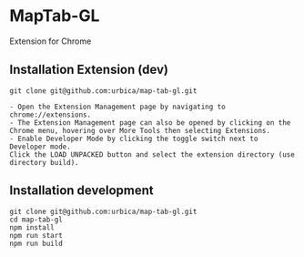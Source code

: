 # MapTab-GL

Extension for Chrome

## Installation Extension (dev)

    git clone git@github.com:urbica/map-tab-gl.git
        
    - Open the Extension Management page by navigating to chrome://extensions.
    - The Extension Management page can also be opened by clicking on the Chrome menu, hovering over More Tools then selecting Extensions.
    - Enable Developer Mode by clicking the toggle switch next to Developer mode.
    Click the LOAD UNPACKED button and select the extension directory (use directory build).

## Installation development

    git clone git@github.com:urbica/map-tab-gl.git
    cd map-tab-gl
    npm install
    npm run start
    npm run build
